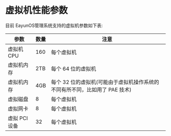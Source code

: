 # 虚拟机性能参数

目前 EayunOS管理系统支持的虚拟机参数如下表:

|参数|数量|注意|
|----|----|----|
|虚拟机 CPU|160|每个虚拟机|
|虚拟机内存|2TB|每个 64 位的虚拟机|
|虚拟机内存|4GB|每个 32 位的虚拟机(可能由于虚拟机操作系统的不同有所不同，比如用了 PAE 技术)|
|虚拟磁盘|8|每个虚拟机|
|虚拟网卡|8|每个虚拟机|
|虚拟 PCI 设备|32|每个虚拟机|

